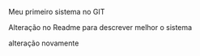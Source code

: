 Meu primeiro sistema no GIT

Alteração no Readme para descrever melhor o sistema

alteração novamente
